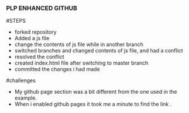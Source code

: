 ### PLP ENHANCED GITHUB 

#STEPS
- forked repository
- Added a js file
- change the contents of js file while in another branch
- switched branches and changed contents of js file, and had a conflict
- resolved the conflict
- created index.html file after switching to master branch
- committed the changes i had made

#challenges 
- My github page section was a bit different from the one used in the example.
- When i enabled github pages it took me a minute to find the link .
